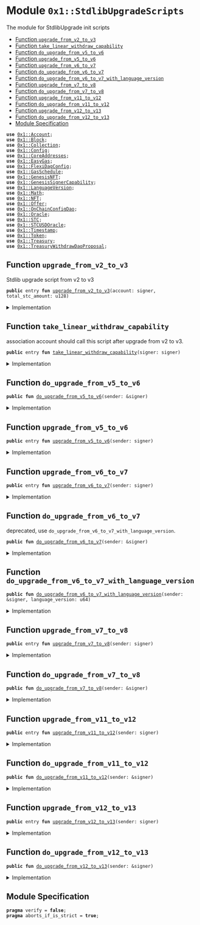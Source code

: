 
<a name="0x1_StdlibUpgradeScripts"></a>

# Module `0x1::StdlibUpgradeScripts`

The module for StdlibUpgrade init scripts


-  [Function `upgrade_from_v2_to_v3`](#0x1_StdlibUpgradeScripts_upgrade_from_v2_to_v3)
-  [Function `take_linear_withdraw_capability`](#0x1_StdlibUpgradeScripts_take_linear_withdraw_capability)
-  [Function `do_upgrade_from_v5_to_v6`](#0x1_StdlibUpgradeScripts_do_upgrade_from_v5_to_v6)
-  [Function `upgrade_from_v5_to_v6`](#0x1_StdlibUpgradeScripts_upgrade_from_v5_to_v6)
-  [Function `upgrade_from_v6_to_v7`](#0x1_StdlibUpgradeScripts_upgrade_from_v6_to_v7)
-  [Function `do_upgrade_from_v6_to_v7`](#0x1_StdlibUpgradeScripts_do_upgrade_from_v6_to_v7)
-  [Function `do_upgrade_from_v6_to_v7_with_language_version`](#0x1_StdlibUpgradeScripts_do_upgrade_from_v6_to_v7_with_language_version)
-  [Function `upgrade_from_v7_to_v8`](#0x1_StdlibUpgradeScripts_upgrade_from_v7_to_v8)
-  [Function `do_upgrade_from_v7_to_v8`](#0x1_StdlibUpgradeScripts_do_upgrade_from_v7_to_v8)
-  [Function `upgrade_from_v11_to_v12`](#0x1_StdlibUpgradeScripts_upgrade_from_v11_to_v12)
-  [Function `do_upgrade_from_v11_to_v12`](#0x1_StdlibUpgradeScripts_do_upgrade_from_v11_to_v12)
-  [Function `upgrade_from_v12_to_v13`](#0x1_StdlibUpgradeScripts_upgrade_from_v12_to_v13)
-  [Function `do_upgrade_from_v12_to_v13`](#0x1_StdlibUpgradeScripts_do_upgrade_from_v12_to_v13)
-  [Module Specification](#@Module_Specification_0)


<pre><code><b>use</b> <a href="Account.md#0x1_Account">0x1::Account</a>;
<b>use</b> <a href="Block.md#0x1_Block">0x1::Block</a>;
<b>use</b> <a href="Collection.md#0x1_Collection">0x1::Collection</a>;
<b>use</b> <a href="Config.md#0x1_Config">0x1::Config</a>;
<b>use</b> <a href="CoreAddresses.md#0x1_CoreAddresses">0x1::CoreAddresses</a>;
<b>use</b> <a href="EasyGas.md#0x1_EasyGas">0x1::EasyGas</a>;
<b>use</b> <a href="FlexiDagConfig.md#0x1_FlexiDagConfig">0x1::FlexiDagConfig</a>;
<b>use</b> <a href="GasSchedule.md#0x1_GasSchedule">0x1::GasSchedule</a>;
<b>use</b> <a href="GenesisNFT.md#0x1_GenesisNFT">0x1::GenesisNFT</a>;
<b>use</b> <a href="GenesisSignerCapability.md#0x1_GenesisSignerCapability">0x1::GenesisSignerCapability</a>;
<b>use</b> <a href="LanguageVersion.md#0x1_LanguageVersion">0x1::LanguageVersion</a>;
<b>use</b> <a href="Math.md#0x1_Math">0x1::Math</a>;
<b>use</b> <a href="NFT.md#0x1_NFT">0x1::NFT</a>;
<b>use</b> <a href="Offer.md#0x1_Offer">0x1::Offer</a>;
<b>use</b> <a href="OnChainConfigDao.md#0x1_OnChainConfigDao">0x1::OnChainConfigDao</a>;
<b>use</b> <a href="Oracle.md#0x1_Oracle">0x1::Oracle</a>;
<b>use</b> <a href="STC.md#0x1_STC">0x1::STC</a>;
<b>use</b> <a href="Oracle.md#0x1_STCUSDOracle">0x1::STCUSDOracle</a>;
<b>use</b> <a href="Timestamp.md#0x1_Timestamp">0x1::Timestamp</a>;
<b>use</b> <a href="Token.md#0x1_Token">0x1::Token</a>;
<b>use</b> <a href="Treasury.md#0x1_Treasury">0x1::Treasury</a>;
<b>use</b> <a href="TreasuryWithdrawDaoProposal.md#0x1_TreasuryWithdrawDaoProposal">0x1::TreasuryWithdrawDaoProposal</a>;
</code></pre>



<a name="0x1_StdlibUpgradeScripts_upgrade_from_v2_to_v3"></a>

## Function `upgrade_from_v2_to_v3`

Stdlib upgrade script from v2 to v3


<pre><code><b>public</b> entry <b>fun</b> <a href="StdlibUpgradeScripts.md#0x1_StdlibUpgradeScripts_upgrade_from_v2_to_v3">upgrade_from_v2_to_v3</a>(account: signer, total_stc_amount: u128)
</code></pre>



<details>
<summary>Implementation</summary>


<pre><code><b>public</b> entry <b>fun</b> <a href="StdlibUpgradeScripts.md#0x1_StdlibUpgradeScripts_upgrade_from_v2_to_v3">upgrade_from_v2_to_v3</a>(account: signer, total_stc_amount: u128 ) {
    <a href="CoreAddresses.md#0x1_CoreAddresses_assert_genesis_address">CoreAddresses::assert_genesis_address</a>(&account);

    <b>let</b> withdraw_cap = <a href="STC.md#0x1_STC_upgrade_from_v1_to_v2">STC::upgrade_from_v1_to_v2</a>(&account, total_stc_amount);

    <b>let</b> mint_keys = <a href="Collection.md#0x1_Collection_borrow_collection">Collection::borrow_collection</a>&lt;LinearTimeMintKey&lt;<a href="STC.md#0x1_STC">STC</a>&gt;&gt;(<a href="CoreAddresses.md#0x1_CoreAddresses_ASSOCIATION_ROOT_ADDRESS">CoreAddresses::ASSOCIATION_ROOT_ADDRESS</a>());
    <b>let</b> mint_key = <a href="Collection.md#0x1_Collection_borrow">Collection::borrow</a>(&mint_keys, 0);
    <b>let</b> (total, minted, start_time, period) = <a href="Token.md#0x1_Token_read_linear_time_key">Token::read_linear_time_key</a>(mint_key);
    <a href="Collection.md#0x1_Collection_return_collection">Collection::return_collection</a>(mint_keys);

    <b>let</b> now = <a href="Timestamp.md#0x1_Timestamp_now_seconds">Timestamp::now_seconds</a>();
    <b>let</b> linear_withdraw_cap = <a href="Treasury.md#0x1_Treasury_issue_linear_withdraw_capability">Treasury::issue_linear_withdraw_capability</a>(&<b>mut</b> withdraw_cap, total-minted, period - (now - start_time));
    // Lock the TreasuryWithdrawCapability <b>to</b> <a href="Dao.md#0x1_Dao">Dao</a>
    <a href="TreasuryWithdrawDaoProposal.md#0x1_TreasuryWithdrawDaoProposal_plugin">TreasuryWithdrawDaoProposal::plugin</a>(&account, withdraw_cap);
    // Give a LinearWithdrawCapability <a href="Offer.md#0x1_Offer">Offer</a> <b>to</b> association, association need <b>to</b> take the offer, and destroy <b>old</b> LinearTimeMintKey.
    <a href="Offer.md#0x1_Offer_create">Offer::create</a>(&account, linear_withdraw_cap, <a href="CoreAddresses.md#0x1_CoreAddresses_ASSOCIATION_ROOT_ADDRESS">CoreAddresses::ASSOCIATION_ROOT_ADDRESS</a>(), 0);
}
</code></pre>



</details>

<a name="0x1_StdlibUpgradeScripts_take_linear_withdraw_capability"></a>

## Function `take_linear_withdraw_capability`

association account should call this script after upgrade from v2 to v3.


<pre><code><b>public</b> entry <b>fun</b> <a href="StdlibUpgradeScripts.md#0x1_StdlibUpgradeScripts_take_linear_withdraw_capability">take_linear_withdraw_capability</a>(signer: signer)
</code></pre>



<details>
<summary>Implementation</summary>


<pre><code><b>public</b> entry <b>fun</b> <a href="StdlibUpgradeScripts.md#0x1_StdlibUpgradeScripts_take_linear_withdraw_capability">take_linear_withdraw_capability</a>(signer: signer){
    <b>let</b> offered = <a href="Offer.md#0x1_Offer_redeem">Offer::redeem</a>&lt;LinearWithdrawCapability&lt;<a href="STC.md#0x1_STC">STC</a>&gt;&gt;(&signer, <a href="CoreAddresses.md#0x1_CoreAddresses_GENESIS_ADDRESS">CoreAddresses::GENESIS_ADDRESS</a>());
    <a href="Treasury.md#0x1_Treasury_add_linear_withdraw_capability">Treasury::add_linear_withdraw_capability</a>(&signer, offered);
    <b>let</b> mint_key = <a href="Collection.md#0x1_Collection_take">Collection::take</a>&lt;LinearTimeMintKey&lt;<a href="STC.md#0x1_STC">STC</a>&gt;&gt;(&signer);
    <a href="Token.md#0x1_Token_destroy_linear_time_key">Token::destroy_linear_time_key</a>(mint_key);
}
</code></pre>



</details>

<a name="0x1_StdlibUpgradeScripts_do_upgrade_from_v5_to_v6"></a>

## Function `do_upgrade_from_v5_to_v6`



<pre><code><b>public</b> <b>fun</b> <a href="StdlibUpgradeScripts.md#0x1_StdlibUpgradeScripts_do_upgrade_from_v5_to_v6">do_upgrade_from_v5_to_v6</a>(sender: &signer)
</code></pre>



<details>
<summary>Implementation</summary>


<pre><code><b>public</b> <b>fun</b> <a href="StdlibUpgradeScripts.md#0x1_StdlibUpgradeScripts_do_upgrade_from_v5_to_v6">do_upgrade_from_v5_to_v6</a>(sender: &signer) {
    <a href="CoreAddresses.md#0x1_CoreAddresses_assert_genesis_address">CoreAddresses::assert_genesis_address</a>(sender);
    <a href="Oracle.md#0x1_Oracle_initialize">Oracle::initialize</a>(sender);
    //register oracle
    <a href="Oracle.md#0x1_STCUSDOracle_register">STCUSDOracle::register</a>(sender);
    <a href="NFT.md#0x1_NFT_initialize">NFT::initialize</a>(sender);
    <b>let</b> merkle_root = x"5969f0e8e19f8769276fb638e6060d5c02e40088f5fde70a6778dd69d659ee6d";
    <b>let</b> image = b"ipfs://QmSPcvcXgdtHHiVTAAarzTeubk5X3iWymPAoKBfiRFjPMY";
    <a href="GenesisNFT.md#0x1_GenesisNFT_initialize">GenesisNFT::initialize</a>(sender, merkle_root, 1639u64, image);
}
</code></pre>



</details>

<a name="0x1_StdlibUpgradeScripts_upgrade_from_v5_to_v6"></a>

## Function `upgrade_from_v5_to_v6`



<pre><code><b>public</b> entry <b>fun</b> <a href="StdlibUpgradeScripts.md#0x1_StdlibUpgradeScripts_upgrade_from_v5_to_v6">upgrade_from_v5_to_v6</a>(sender: signer)
</code></pre>



<details>
<summary>Implementation</summary>


<pre><code><b>public</b> entry <b>fun</b> <a href="StdlibUpgradeScripts.md#0x1_StdlibUpgradeScripts_upgrade_from_v5_to_v6">upgrade_from_v5_to_v6</a>(sender: signer) {
   <a href="StdlibUpgradeScripts.md#0x1_StdlibUpgradeScripts_do_upgrade_from_v5_to_v6">Self::do_upgrade_from_v5_to_v6</a>(&sender)
}
</code></pre>



</details>

<a name="0x1_StdlibUpgradeScripts_upgrade_from_v6_to_v7"></a>

## Function `upgrade_from_v6_to_v7`



<pre><code><b>public</b> entry <b>fun</b> <a href="StdlibUpgradeScripts.md#0x1_StdlibUpgradeScripts_upgrade_from_v6_to_v7">upgrade_from_v6_to_v7</a>(sender: signer)
</code></pre>



<details>
<summary>Implementation</summary>


<pre><code><b>public</b> entry <b>fun</b> <a href="StdlibUpgradeScripts.md#0x1_StdlibUpgradeScripts_upgrade_from_v6_to_v7">upgrade_from_v6_to_v7</a>(sender: signer) {
    <a href="StdlibUpgradeScripts.md#0x1_StdlibUpgradeScripts_do_upgrade_from_v6_to_v7_with_language_version">Self::do_upgrade_from_v6_to_v7_with_language_version</a>(&sender, 2);
}
</code></pre>



</details>

<a name="0x1_StdlibUpgradeScripts_do_upgrade_from_v6_to_v7"></a>

## Function `do_upgrade_from_v6_to_v7`

deprecated, use <code>do_upgrade_from_v6_to_v7_with_language_version</code>.


<pre><code><b>public</b> <b>fun</b> <a href="StdlibUpgradeScripts.md#0x1_StdlibUpgradeScripts_do_upgrade_from_v6_to_v7">do_upgrade_from_v6_to_v7</a>(sender: &signer)
</code></pre>



<details>
<summary>Implementation</summary>


<pre><code><b>public</b> <b>fun</b> <a href="StdlibUpgradeScripts.md#0x1_StdlibUpgradeScripts_do_upgrade_from_v6_to_v7">do_upgrade_from_v6_to_v7</a>(sender: &signer) {
   <a href="StdlibUpgradeScripts.md#0x1_StdlibUpgradeScripts_do_upgrade_from_v6_to_v7_with_language_version">do_upgrade_from_v6_to_v7_with_language_version</a>(sender, 2);
}
</code></pre>



</details>

<a name="0x1_StdlibUpgradeScripts_do_upgrade_from_v6_to_v7_with_language_version"></a>

## Function `do_upgrade_from_v6_to_v7_with_language_version`



<pre><code><b>public</b> <b>fun</b> <a href="StdlibUpgradeScripts.md#0x1_StdlibUpgradeScripts_do_upgrade_from_v6_to_v7_with_language_version">do_upgrade_from_v6_to_v7_with_language_version</a>(sender: &signer, language_version: u64)
</code></pre>



<details>
<summary>Implementation</summary>


<pre><code><b>public</b> <b>fun</b> <a href="StdlibUpgradeScripts.md#0x1_StdlibUpgradeScripts_do_upgrade_from_v6_to_v7_with_language_version">do_upgrade_from_v6_to_v7_with_language_version</a>(sender: &signer, language_version: u64) {
    // initialize the language version config.
    <a href="Config.md#0x1_Config_publish_new_config">Config::publish_new_config</a>(sender, <a href="LanguageVersion.md#0x1_LanguageVersion_new">LanguageVersion::new</a>(language_version));
    // <b>use</b> <a href="STC.md#0x1_STC">STC</a> <a href="Dao.md#0x1_Dao">Dao</a> <b>to</b> upgrade onchain's <b>move</b>-language-version configuration.
    <a href="OnChainConfigDao.md#0x1_OnChainConfigDao_plugin">OnChainConfigDao::plugin</a>&lt;<a href="STC.md#0x1_STC">STC</a>, <a href="LanguageVersion.md#0x1_LanguageVersion_LanguageVersion">LanguageVersion::LanguageVersion</a>&gt;(sender);
    // upgrade genesis <a href="NFT.md#0x1_NFT">NFT</a>
    <a href="GenesisNFT.md#0x1_GenesisNFT_upgrade_to_nft_type_info_v2">GenesisNFT::upgrade_to_nft_type_info_v2</a>(sender);
}
</code></pre>



</details>

<a name="0x1_StdlibUpgradeScripts_upgrade_from_v7_to_v8"></a>

## Function `upgrade_from_v7_to_v8`



<pre><code><b>public</b> entry <b>fun</b> <a href="StdlibUpgradeScripts.md#0x1_StdlibUpgradeScripts_upgrade_from_v7_to_v8">upgrade_from_v7_to_v8</a>(sender: signer)
</code></pre>



<details>
<summary>Implementation</summary>


<pre><code><b>public</b> entry <b>fun</b> <a href="StdlibUpgradeScripts.md#0x1_StdlibUpgradeScripts_upgrade_from_v7_to_v8">upgrade_from_v7_to_v8</a>(sender: signer) {
    <a href="StdlibUpgradeScripts.md#0x1_StdlibUpgradeScripts_do_upgrade_from_v7_to_v8">do_upgrade_from_v7_to_v8</a>(&sender);
}
</code></pre>



</details>

<a name="0x1_StdlibUpgradeScripts_do_upgrade_from_v7_to_v8"></a>

## Function `do_upgrade_from_v7_to_v8`



<pre><code><b>public</b> <b>fun</b> <a href="StdlibUpgradeScripts.md#0x1_StdlibUpgradeScripts_do_upgrade_from_v7_to_v8">do_upgrade_from_v7_to_v8</a>(sender: &signer)
</code></pre>



<details>
<summary>Implementation</summary>


<pre><code><b>public</b> <b>fun</b> <a href="StdlibUpgradeScripts.md#0x1_StdlibUpgradeScripts_do_upgrade_from_v7_to_v8">do_upgrade_from_v7_to_v8</a>(sender: &signer) {
    {
        <b>let</b> cap = <a href="Oracle.md#0x1_Oracle_extract_signer_cap">Oracle::extract_signer_cap</a>(sender);
        <a href="GenesisSignerCapability.md#0x1_GenesisSignerCapability_initialize">GenesisSignerCapability::initialize</a>(sender, cap);
    };

    {
        <b>let</b> cap = <a href="NFT.md#0x1_NFT_extract_signer_cap">NFT::extract_signer_cap</a>(sender);
        <a href="Account.md#0x1_Account_destroy_signer_cap">Account::destroy_signer_cap</a>(cap);
    };
}
</code></pre>



</details>

<a name="0x1_StdlibUpgradeScripts_upgrade_from_v11_to_v12"></a>

## Function `upgrade_from_v11_to_v12`



<pre><code><b>public</b> entry <b>fun</b> <a href="StdlibUpgradeScripts.md#0x1_StdlibUpgradeScripts_upgrade_from_v11_to_v12">upgrade_from_v11_to_v12</a>(sender: signer)
</code></pre>



<details>
<summary>Implementation</summary>


<pre><code><b>public</b> entry <b>fun</b> <a href="StdlibUpgradeScripts.md#0x1_StdlibUpgradeScripts_upgrade_from_v11_to_v12">upgrade_from_v11_to_v12</a>(sender: signer) {
    <a href="StdlibUpgradeScripts.md#0x1_StdlibUpgradeScripts_do_upgrade_from_v11_to_v12">do_upgrade_from_v11_to_v12</a>(&sender);
}
</code></pre>



</details>

<a name="0x1_StdlibUpgradeScripts_do_upgrade_from_v11_to_v12"></a>

## Function `do_upgrade_from_v11_to_v12`



<pre><code><b>public</b> <b>fun</b> <a href="StdlibUpgradeScripts.md#0x1_StdlibUpgradeScripts_do_upgrade_from_v11_to_v12">do_upgrade_from_v11_to_v12</a>(sender: &signer)
</code></pre>



<details>
<summary>Implementation</summary>


<pre><code><b>public</b> <b>fun</b> <a href="StdlibUpgradeScripts.md#0x1_StdlibUpgradeScripts_do_upgrade_from_v11_to_v12">do_upgrade_from_v11_to_v12</a>(sender: &signer) {
    {
        <a href="GasSchedule.md#0x1_GasSchedule_initialize">GasSchedule::initialize</a>(sender,<a href="GasSchedule.md#0x1_GasSchedule_new_gas_schedule">GasSchedule::new_gas_schedule</a>());
        <b>let</b> <b>address</b> = @0x8c109349c6bd91411d6bc962e080c4a3;
        <a href="EasyGas.md#0x1_EasyGas_initialize">EasyGas::initialize</a>(sender,
            <b>address</b>,
            b"STAR",b"STAR",
            <b>address</b>);
        <a href="Block.md#0x1_Block_checkpoints_init">Block::checkpoints_init</a>(sender);
    };
}
</code></pre>



</details>

<a name="0x1_StdlibUpgradeScripts_upgrade_from_v12_to_v13"></a>

## Function `upgrade_from_v12_to_v13`



<pre><code><b>public</b> entry <b>fun</b> <a href="StdlibUpgradeScripts.md#0x1_StdlibUpgradeScripts_upgrade_from_v12_to_v13">upgrade_from_v12_to_v13</a>(sender: signer)
</code></pre>



<details>
<summary>Implementation</summary>


<pre><code><b>public</b> entry <b>fun</b> <a href="StdlibUpgradeScripts.md#0x1_StdlibUpgradeScripts_upgrade_from_v12_to_v13">upgrade_from_v12_to_v13</a>(sender: signer) {
    <a href="StdlibUpgradeScripts.md#0x1_StdlibUpgradeScripts_do_upgrade_from_v12_to_v13">do_upgrade_from_v12_to_v13</a>(&sender);
}
</code></pre>



</details>

<a name="0x1_StdlibUpgradeScripts_do_upgrade_from_v12_to_v13"></a>

## Function `do_upgrade_from_v12_to_v13`



<pre><code><b>public</b> <b>fun</b> <a href="StdlibUpgradeScripts.md#0x1_StdlibUpgradeScripts_do_upgrade_from_v12_to_v13">do_upgrade_from_v12_to_v13</a>(sender: &signer)
</code></pre>



<details>
<summary>Implementation</summary>


<pre><code><b>public</b> <b>fun</b> <a href="StdlibUpgradeScripts.md#0x1_StdlibUpgradeScripts_do_upgrade_from_v12_to_v13">do_upgrade_from_v12_to_v13</a>(sender: &signer) {
    {
        <a href="FlexiDagConfig.md#0x1_FlexiDagConfig_initialize">FlexiDagConfig::initialize</a>(sender, u64_max());
        <a href="Block.md#0x1_Block_checkpoints_init">Block::checkpoints_init</a>(sender);
    };
}
</code></pre>



</details>

<a name="@Module_Specification_0"></a>

## Module Specification



<pre><code><b>pragma</b> verify = <b>false</b>;
<b>pragma</b> aborts_if_is_strict = <b>true</b>;
</code></pre>
